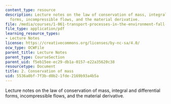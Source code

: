```yaml
---
content_type: resource
description: Lecture notes on the law of conservation of mass, integral and differential
  forms, incompressible flows, and the material derivative.
file: /media/courses/1-061-transport-processes-in-the-environment-fall-2008/5536a0bf7f3bd0b21fde2169b93a4b5a_lec_02.pdf
file_type: application/pdf
learning_resource_types:
- Lecture Notes
license: https://creativecommons.org/licenses/by-nc-sa/4.0/
ocw_type: OCWFile
parent_title: Lecture Notes
parent_type: CourseSection
parent_uid: f5eb15ee-ec29-db1a-0157-e22a35620c38
resourcetype: Document
title: 2. Conservation of mass
uid: 5536a0bf-7f3b-d0b2-1fde-2169b93a4b5a
---
```

Lecture notes on the law of conservation of mass, integral and differential forms, incompressible flows, and the material derivative.